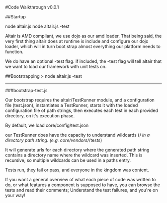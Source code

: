#Code Walkthrough v0.0.1


##Startup

node altair.js
node altair.js -test

Altair is AMD compliant, we use dojo as our amd loader. That being said, the very first thing altair does at runtime is include and configure our dojo loader, which will in turn boot strap almost everything our platform needs to function.

We do have an optional -test flag.
if included, the -test flag will tell altair that we want to load our framework with unit tests on.

##Bootstrapping  > node altair.js -test

***

###bootstrap-test.js


Our bootstrap requires the altair/TestRunner module, and a configuration file (test.json), instantiates a TestRunner, starts it with the loaded configuration file of path strings, then executes each test in each provided directory, on it's execution phase.

By default, we load core/config/test.json

our TestRunner does have the capacity to understand wildcards (*)  in a directory path string.
(e.g. core/vendors/*/tests)

It will generate urls for each directory where the generated path string contains a directory name where the wildcard was inserted.
This is recursive, so multiple wildcards can be used in a paths entry.


Tests run, they fail or pass, and everyone in the kingdom was content.


If you want a general overview of what each piece of code was written to do, or what features a component is supposed to have, you can browse the tests and read their comments; Understand the test failures, and you're on your way!

